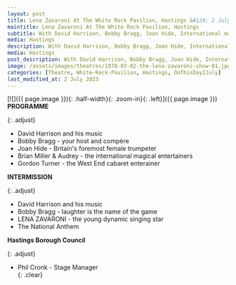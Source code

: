 ```yaml
---
layout: post
title: Lena Zavaroni At The White Rock Pavilion, Hastings &#124; 2 July 1978
maintitle: Lena Zavaroni At The White Rock Pavilion, Hastings
subtitle: With David Harrison, Bobby Bragg, Joan Hide, International magical entertainers Brian Miller & Audrey, Gordon Turner.
media: Hastings
description: With David Harrison, Bobby Bragg, Joan Hide, International magical entertainers Brian Miller & Audrey, Gordon Turner.
media: Hastings
post_description: With David Harrison, Bobby Bragg, Joan Hide, International magical entertainers Brian Miller & Audrey, Gordon Turner.
image: /assets/images/theatres/1978-07-02-the-lena-zavaroni-show-01.jpg
categories: [Theatre, White-Rock-Pavilion, Hastings, OnThisDay2July]
last_modified_at: 2 July 2023
---
```


[![]({{ page.image }}){: .half-width}{: .zoom-in}{: .left}]({{ page.image }})
**PROGRAMME**

{: .adjust}
* David Harrison and his music
* Bobby Bragg - your host and compère
* Joan Hide - Britain's foremost female trumpeter
* Brian Miller & Audrey - the international magical entertainers
* Gordon Turner - the West End cabaret enterainer

**INTERMISSION**

{: .adjust}
* David Harrison and his music
* Bobby Bragg - laughter is the name of the game
* LENA ZAVARONI - the young dynamic singing star
* The National Anthem

**Hastings Borough Council**

{: .adjust}
* Phil Cronk - Stage Manager
<br />{: .clear}

<style>
.adjust {margin-left:402px;}
</style>
